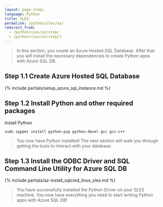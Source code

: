 ```yaml
---
layout: page-steps
language: Python
title: SLES
permalink: /python/sles/az/
redirect_from:
  - /python/sles/az/step/
  - /python/sles/az/step/1
---
```


> In this section, you create an Azure Hosted SQL Database. After that you will install the necessary dependencies to create Python apps with Azure SQL DB. 

## Step 1.1 Create Azure Hosted SQL Database

{% include partials/setup_azure_sql_instance.md %}

## Step 1.2 Install Python and other required packages

Install Python

```terminal
sudo zypper install python-pip python-devel gcc gcc-c++
```

> You now have Python installed! The next section will walk you through getting the tools to interact with your database.

## Step 1.3 Install the ODBC Driver and SQL Command Line Utility for Azure SQL DB

{% include partials/az-install_sqlcmd_linux_sles.md %}

> You have successfully installed the Python Driver on your SLES machine. You now have everything you need to start writing Python apps with Azure SQL DB!

